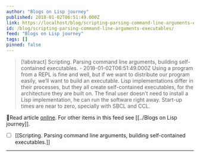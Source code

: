 ```yaml
---
author: "Blogs on Lisp journey"
published: 2018-01-02T06:51:49.000Z
link: https://localhost/blog/scripting-parsing-command-line-arguments-executables/
id: /blog/scripting-parsing-command-line-arguments-executables/
feed: "Blogs on Lisp journey"
tags: []
pinned: false
---
```

> [!abstract] Scripting. Parsing command line arguments, building self-contained executables. - 2018-01-02T06:51:49.000Z
> Using a program from a REPL is fine and well, but if we want to distribute our program easily, we’ll want to build an executable. Lisp implementations differ in their processes, but they all create self-contained executables, for the architecture they are built on. The final user doesn’t need to install a Lisp implementation, he can run the software right away. Start-up times are near to zero, specially with SBCL and CCL.

🔗Read article [online](https://localhost/blog/scripting-parsing-command-line-arguments-executables/). For other items in this feed see [[../Blogs on Lisp journey]].

- [ ] [[Scripting․ Parsing command line arguments, building self-contained executables․]]
- - -

